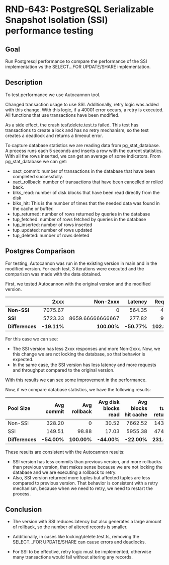 # RND-643: PostgreSQL Serializable Snapshot Isolation (SSI) performance testing

## Goal

Run Postgresql performance to compare the performance of the SSI implementation vs the SELECT...FOR UPDATE/SHARE implementation.

## Description

To test performance we use Autocannon tool.

Changed transaction usage to use SSI. Additionally, retry logic was added with this change. With this logic, if a 40001 error occurs, a retry is executed. All functions that use transactions have been modified.

As a side effect, the crash test\delete.test.ts failed. This test has transactions to create a lock and has no retry mechanism, so the test creates a deadlock and returns a timeout error.

To capture database statistics we are reading data from pg_stat_database. A process runs each 5 seconds and inserts a row with the current statistics. With all the rows inserted, we can get an average of some indicators. From pg_stat_database we can get:

- xact_commit: number of transactions in the database that have been completed successfully.
- xact_rollback: number of transactions that have been cancelled or rolled back.
- blks_read: number of disk blocks that have been read directly from the disk
- blks_hit: This is the number of times that the needed data was found in the cache or buffer.
- tup_returned: number of rows returned by queries in the database
- tup_fetched: number of rows fetched by queries in the database
- tup_inserted: number of rows inserted
- tup_updated: number of rows updated
- tup_deleted: number of rows deleted

## Postgres Comparison

For testing, Autocannon was run in the existing version in main and in the modified version. For each test, 3 iterations were executed and the comparison was made with the data obtained.

First, we tested Autocannon with the original version and the modified version.

||2xxx|Non-2xxx|Latency|Request|Throughput
| :--- | ---: | ---: | ---: | ---: | ---: |
**Non-SSI**|7075.67|0|564.35|44.51|15532.14
**SSI**|5723.33|8659.66666666667|277.82|90.28|28020.23
**Differences**|**-19.11%**|**100.00%**|**-50.77%**|**102.83%**|**80.40%**

For this case we can see:

- The SSI version has less 2xxx responses and more Non-2xxx. Now, we this change we are not locking the database, so that behavior is expected.
- In the same case, the SSI version has less latency and more requests and throughput compared to the original version.

With this results we can see some improvement in the performance.

Now, if we compare database statistics, we have the following results:

|Pool Size | Avg commit | Avg rollback | Avg disk blocks read | Avg blocks hit cache | Avg tuples returned | Avg tuples fetched | Avg tuples_inserted | Avg tuples updated | Avg tuples deleted |
| :--- | ---: | ---: | ---: | ---: | ---: | ---: | ---: | ---: | ---: |
Non-SSI|328.20|0|30.52|7662.52|1432.53|788.24|327.96|73.20|281.24
SSI|149.51|98.88|17.03|5955.38|4748.24|445.19|151.52|46.46|153.13
|**Differences**|**-54.00%**|**100.00%**|**-44.00%**|**-22.00%**|**231.00%**|**-44.00%**|**-54.00%**|**-37.00%**|**-46.00%**

These results are consistent with the Autocannon results:

- SSI version has less commits than previous version, and more rollbacks than previous version, that makes sense because we are not locking the database and we are executing a rollback to retry.
- Also, SSI version returned more tuples but affected tuples are less compared to previous version. That behavior is consistent with a retry mechanism, because when we need to retry, we need to restart the process.

## Conclusion

- The version with SSI reduces latency but also generates a large amount of rollback, so the number of altered records is smaller.

- Additionally, in cases like locking\delete.test.ts, removing the SELECT...FOR UPDATE/SHARE can cause errors and deadlocks.

- For SSI to be effective, retry logic must be implemented, otherwise many transactions would fail without altering any records.
